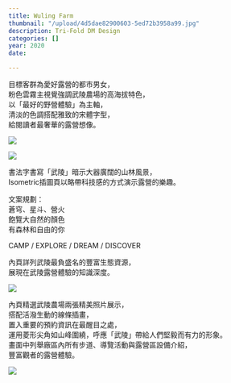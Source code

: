 ```yaml
---
title: Wuling Farm
thumbnail: "/upload/4d5dae82900603-5ed72b3958a99.jpg"
description: Tri-Fold DM Design
categories: []
year: 2020
date: 

---
```

目標客群為愛好露營的都市男女，  
粉色雲霧主視覺強調武陵農場的高海拔特色，  
以「最好的野營體驗」為主軸，  
清淡的色調搭配雅致的宋體字型，  
給閱讀者最奢華的露營想像。

![](https://i.imgur.com/lHFHEJG.jpg)

![](https://i.imgur.com/rECQRfz.jpg)

書法字書寫「武陵」暗示大器廣闊的山林風景，  
Isometric插圖頁以略帶科技感的方式演示露營的樂趣。

文案規劃：  
蒼穹、星斗、營火  
飽覽大自然的顏色  
有森林和自由的你

CAMP / EXPLORE / DREAM / DISCOVER

內頁詳列武陵最負盛名的豐富生態資源，  
展現在武陵露營體驗的知識深度。

![](https://i.imgur.com/xlzqxGa.jpg)

內頁精選武陵農場兩張精美照片展示，  
搭配活潑生動的線條插畫，  
置入重要的預約資訊在最醒目之處，  
運用菱形尖角如山峰圍繞，呼應「武陵」帶給人們堅毅而有力的形象。  
畫面中列舉廠區內所有步道、導覽活動與露營區設備介紹，  
豐富觀者的露營體驗。

![](https://i.imgur.com/TjfcGCa.jpg)